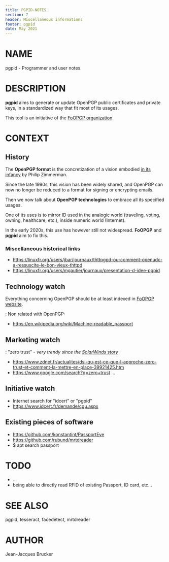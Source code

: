 ```yaml
---
title: PGPID-NOTES
section: 7
header: Miscellaneous informations
footer: pgpid
date: May 2021
---
```


# NAME

pgpid - Programmer and user notes.


# DESCRIPTION

**pgpid** aims to generate or update OpenPGP public certificates and private keys, in a
standardized way that fit most of its usages.

This tool is an initiative of the [FoOPGP organization](https://foopgp.org).

# CONTEXT

## History

The **OpenPGP format** is the concretization of a vision embodied [in its infancy](https://tools.ietf.org/html/rfc1991) by Philip Zimmerman.

Since the late 1990s, this vision has been widely shared, and OpenPGP can now no longer be reduced to a format for signing or encrypting emails.

Then we now talk about **OpenPGP technologies** to embrace all its specified usages.

One of its uses is to mirror ID used in the analogic world (traveling, voting,
owning, healthcare, etc.), inside numeric world (Internet).

In the early 2020s, this use has however still not widespread. **FoOPGP** and **pgpid** aim to fix this.

### Miscellaneous historical links

* https://linuxfr.org/users/jbar/journaux/thttpgpd-ou-comment-openudc-a-ressuscite-le-bon-vieux-thttpd
* https://linuxfr.org/users/mgautier/journaux/presentation-d-idee-pgpid

## Technology watch

Everything concerning OpenPGP should be at least indexed in [FoOPGP
website](https://foopgp.org).

:  Non related with OpenPGP:
* https://en.wikipedia.org/wiki/Machine-readable_passport

## Marketing watch

:  "zero trust" - *very trendy since the [SolarWinds story](https://en.wikipedia.org/wiki/2020_United_States_federal_government_data_breach)*
* https://www.zdnet.fr/actualites/dsi-qu-est-ce-que-l-approche-zero-trust-et-comment-la-mettre-en-place-39921425.htm
* https://www.google.com/search?q=zero+trust ...

## Initiative watch

* Internet search for "idcert" or "pgpid"
* https://www.idcert.fr/demande/cgu.aspx


## Existing pieces of software

* https://github.com/konstantint/PassportEye
* https://github.com/rubund/mrtdreader
* $ apt search passport

# TODO

* ...
* being able to directly read RFID of existing Passport, ID card, etc...

# SEE ALSO

pgpid, tesseract, facedetect, mrtdreader

# AUTHOR

Jean-Jacques Brucker

